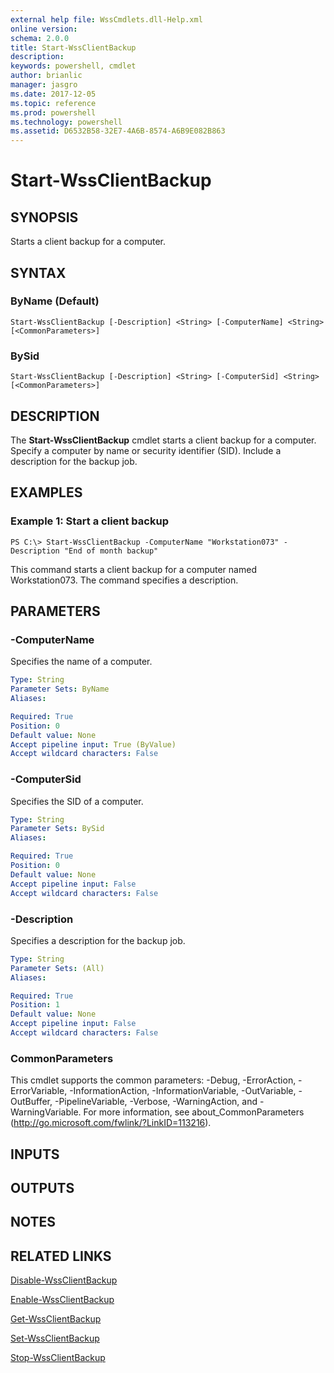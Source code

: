 ```yaml
---
external help file: WssCmdlets.dll-Help.xml
online version: 
schema: 2.0.0
title: Start-WssClientBackup
description: 
keywords: powershell, cmdlet
author: brianlic
manager: jasgro
ms.date: 2017-12-05
ms.topic: reference
ms.prod: powershell
ms.technology: powershell
ms.assetid: D6532B58-32E7-4A6B-8574-A6B9E082B863
---
```


# Start-WssClientBackup

## SYNOPSIS
Starts a client backup for a computer.

## SYNTAX

### ByName (Default)
```
Start-WssClientBackup [-Description] <String> [-ComputerName] <String> [<CommonParameters>]
```

### BySid
```
Start-WssClientBackup [-Description] <String> [-ComputerSid] <String> [<CommonParameters>]
```

## DESCRIPTION
The **Start-WssClientBackup** cmdlet starts a client backup for a computer.
Specify a computer by name or security identifier (SID).
Include a description for the backup job.

## EXAMPLES

### Example 1: Start a client backup
```
PS C:\> Start-WssClientBackup -ComputerName "Workstation073" -Description "End of month backup"
```

This command starts a client backup for a computer named Workstation073.
The command specifies a description.

## PARAMETERS

### -ComputerName
Specifies the name of a computer.

```yaml
Type: String
Parameter Sets: ByName
Aliases: 

Required: True
Position: 0
Default value: None
Accept pipeline input: True (ByValue)
Accept wildcard characters: False
```

### -ComputerSid
Specifies the SID of a computer.

```yaml
Type: String
Parameter Sets: BySid
Aliases: 

Required: True
Position: 0
Default value: None
Accept pipeline input: False
Accept wildcard characters: False
```

### -Description
Specifies a description for the backup job.

```yaml
Type: String
Parameter Sets: (All)
Aliases: 

Required: True
Position: 1
Default value: None
Accept pipeline input: False
Accept wildcard characters: False
```

### CommonParameters
This cmdlet supports the common parameters: -Debug, -ErrorAction, -ErrorVariable, -InformationAction, -InformationVariable, -OutVariable, -OutBuffer, -PipelineVariable, -Verbose, -WarningAction, and -WarningVariable. For more information, see about_CommonParameters (http://go.microsoft.com/fwlink/?LinkID=113216).

## INPUTS

## OUTPUTS

## NOTES

## RELATED LINKS

[Disable-WssClientBackup](./Disable-WssClientBackup.md)

[Enable-WssClientBackup](./Enable-WssClientBackup.md)

[Get-WssClientBackup](./Get-WssClientBackup.md)

[Set-WssClientBackup](./Set-WssClientBackup.md)

[Stop-WssClientBackup](./Stop-WssClientBackup.md)

